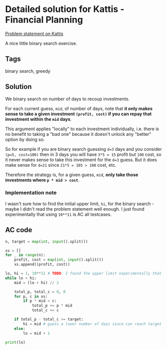# Detailed solution for Kattis - Financial Planning

[Problem statement on Kattis](https://open.kattis.com/problems/financialplanning)

A nice little binary search exercise.

## Tags

binary search, greedy

## Solution

We binary search on number of days to recoup investments.

For each current guess, `mid`, of number of days, note that **it only makes sense to take a given investment `(profit, cost)` if you can repay that investment within the `mid` days**.

This argument applies "locally" to each investment individually, i.e. there is no benefit to taking a "bad one" because it doesn't unlock any "better" option by doing so.

So for example if you are binary search guessing `d=3` days and you consider `(p=5, cost=100)` then in 3 days you will have `3*5 = 15` profit but `100` cost, so it never makes sense to take this investment for the `d=3` guess. But it does make sense for `d=21` since `21*5 = 105 > 100` cost, etc.

Therefore the strategy is, for a given guess, `mid`, **only take those investments where `p * mid > cost`**.

### Implementation note

I wasn't sure how to find the initial upper limit, `hi`, for the binary search - maybe I didn't read the problem statement well enough. I just found experimentally that using `10**11` is AC all testcases.

## AC code

```python
n, target = map(int, input().split())

xs = []
for _ in range(n):
    profit, cost = map(int, input().split())
    xs.append((profit, cost))

lo, hi = 1, 10**11 # TODO: I found the upper limit experimentally that 10**11 works, need to read statement to see if I can determine it from input ranges
while lo < hi:
    mid = (lo + hi) // 2

    total_p, total_c = 0, 0
    for p, c in xs:
        if p * mid > c:
            total_p += p * mid
            total_c += c

    if total_p - total_c >= target:
        hi = mid # guess a lower number of days since can reach target with this number of days, mid
    else:
        lo = mid + 1

print(lo)
```
